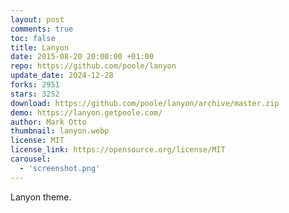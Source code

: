 ```yaml
---
layout: post
comments: true
toc: false
title: Lanyon
date: 2015-08-20 20:00:00 +01:00
repo: https://github.com/poole/lanyon
update_date: 2024-12-28
forks: 2951
stars: 3252
download: https://github.com/poole/lanyon/archive/master.zip
demo: https://lanyon.getpoole.com/
author: Mark Otto
thumbnail: lanyon.webp
license: MIT
license_link: https://opensource.org/license/MIT
carousel:
  - 'screenshot.png'
---
```


Lanyon theme.
